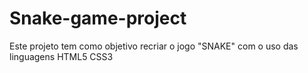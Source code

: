 # Snake-game-project
Este projeto tem como objetivo recriar o jogo "SNAKE" com o uso das linguagens HTML5 CSS3 
